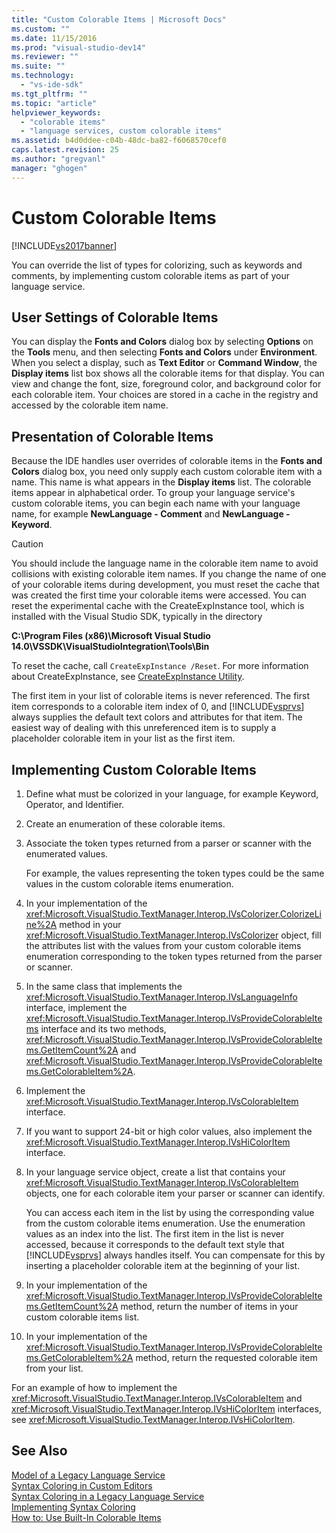 ```yaml
---
title: "Custom Colorable Items | Microsoft Docs"
ms.custom: ""
ms.date: 11/15/2016
ms.prod: "visual-studio-dev14"
ms.reviewer: ""
ms.suite: ""
ms.technology: 
  - "vs-ide-sdk"
ms.tgt_pltfrm: ""
ms.topic: "article"
helpviewer_keywords: 
  - "colorable items"
  - "language services, custom colorable items"
ms.assetid: b4d0ddee-c04b-48dc-ba82-f6068570cef0
caps.latest.revision: 25
ms.author: "gregvanl"
manager: "ghogen"
---
```

# Custom Colorable Items
[!INCLUDE[vs2017banner](../../includes/vs2017banner.md)]

You can override the list of types for colorizing, such as keywords and comments, by implementing custom colorable items as part of your language service.  
  
## User Settings of Colorable Items  
 You can display the **Fonts and Colors** dialog box by selecting **Options** on the **Tools** menu, and then selecting **Fonts and Colors** under **Environment**. When you select a display, such as **Text Editor** or **Command Window**, the **Display items** list box shows all the colorable items for that display. You can view and change the font, size, foreground color, and background color for each colorable item. Your choices are stored in a cache in the registry and accessed by the colorable item name.  
  
## Presentation of Colorable Items  
 Because the IDE handles user overrides of colorable items in the **Fonts and Colors** dialog box, you need only supply each custom colorable item with a name. This name is what appears in the **Display items** list. The colorable items appear in alphabetical order. To group your language service's custom colorable items, you can begin each name with your language name, for example **NewLanguage - Comment** and **NewLanguage - Keyword**.  
  
> [!CAUTION]
>  You should include the language name in the colorable item name to avoid collisions with existing colorable item names. If you change the name of one of your colorable items during development, you must reset the cache that was created the first time your colorable items were accessed. You can reset the experimental cache with the CreateExpInstance tool, which is installed with the Visual Studio SDK, typically in the directory  
>   
>  **C:\Program Files (x86)\Microsoft Visual Studio 14.0\VSSDK\VisualStudioIntegration\Tools\Bin**  
>   
>  To reset the cache, call `CreateExpInstance /Reset`. For more information about CreateExpInstance, see [CreateExpInstance Utility](../../extensibility/internals/createexpinstance-utility.md).  
  
 The first item in your list of colorable items is never referenced. The first item corresponds to a colorable item index of 0, and [!INCLUDE[vsprvs](../../includes/vsprvs-md.md)] always supplies the default text colors and attributes for that item. The easiest way of dealing with this unreferenced item is to supply a placeholder colorable item in your list as the first item.  
  
## Implementing Custom Colorable Items  
  
1.  Define what must be colorized in your language, for example Keyword, Operator, and Identifier.  
  
2.  Create an enumeration of these colorable items.  
  
3.  Associate the token types returned from a parser or scanner with the enumerated values.  
  
     For example, the values representing the token types could be the same values in the custom colorable items enumeration.  
  
4.  In your implementation of the <xref:Microsoft.VisualStudio.TextManager.Interop.IVsColorizer.ColorizeLine%2A> method in your <xref:Microsoft.VisualStudio.TextManager.Interop.IVsColorizer> object, fill the attributes list with the values from your custom colorable items enumeration corresponding to the token types returned from the parser or scanner.  
  
5.  In the same class that implements the <xref:Microsoft.VisualStudio.TextManager.Interop.IVsLanguageInfo> interface, implement the <xref:Microsoft.VisualStudio.TextManager.Interop.IVsProvideColorableItems> interface and its two methods, <xref:Microsoft.VisualStudio.TextManager.Interop.IVsProvideColorableItems.GetItemCount%2A> and <xref:Microsoft.VisualStudio.TextManager.Interop.IVsProvideColorableItems.GetColorableItem%2A>.  
  
6.  Implement the <xref:Microsoft.VisualStudio.TextManager.Interop.IVsColorableItem> interface.  
  
7.  If you want to support 24-bit or high color values, also implement the <xref:Microsoft.VisualStudio.TextManager.Interop.IVsHiColorItem> interface.  
  
8.  In your language service object, create a list that contains your <xref:Microsoft.VisualStudio.TextManager.Interop.IVsColorableItem> objects, one for each colorable item your parser or scanner can identify.  
  
     You can access each item in the list by using the corresponding value from the custom colorable items enumeration. Use the enumeration values as an index into the list. The first item in the list is never accessed, because it corresponds to the default text style that [!INCLUDE[vsprvs](../../includes/vsprvs-md.md)] always handles itself. You can compensate for this by inserting a placeholder colorable item at the beginning of your list.  
  
9. In your implementation of the <xref:Microsoft.VisualStudio.TextManager.Interop.IVsProvideColorableItems.GetItemCount%2A> method, return the number of items in your custom colorable items list.  
  
10. In your implementation of the <xref:Microsoft.VisualStudio.TextManager.Interop.IVsProvideColorableItems.GetColorableItem%2A> method, return the requested colorable item from your list.  
  
 For an example of how to implement the <xref:Microsoft.VisualStudio.TextManager.Interop.IVsColorableItem> and <xref:Microsoft.VisualStudio.TextManager.Interop.IVsHiColorItem> interfaces, see <xref:Microsoft.VisualStudio.TextManager.Interop.IVsHiColorItem>.  
  
## See Also  
 [Model of a Legacy Language Service](../../extensibility/internals/model-of-a-legacy-language-service.md)   
 [Syntax Coloring in Custom Editors](../../extensibility/syntax-coloring-in-custom-editors.md)   
 [Syntax Coloring in a Legacy Language Service](../../extensibility/internals/syntax-coloring-in-a-legacy-language-service.md)   
 [Implementing Syntax Coloring](../../extensibility/internals/implementing-syntax-coloring.md)   
 [How to: Use Built-In Colorable Items](../../extensibility/internals/how-to-use-built-in-colorable-items.md)

